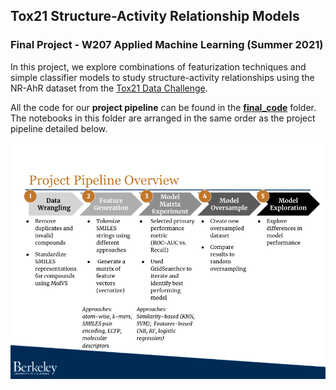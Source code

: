 ## Tox21 Structure-Activity Relationship Models

### Final Project - W207 Applied Machine Learning (Summer 2021)

In this project, we explore combinations of featurization techniques and simple classifier models to study structure-activity relationships using the NR-AhR dataset from the [Tox21 Data Challenge](https://tripod.nih.gov/tox21/challenge/about.jsp).

All the code for our **project pipeline** can be found in the **[final_code](https://github.com/LimaEchoAlpha/tox21_ml_class_project/tree/main/final_code)** folder.  The notebooks in this folder are arranged in the same order as the project pipeline detailed below.

![Project Pipeline](project_pipeline.png)
